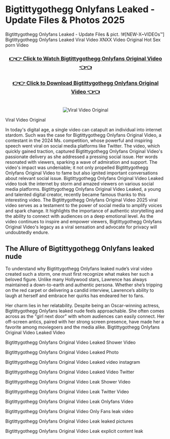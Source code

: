 # Bigtittygothegg Onlyfans Leaked - Update Files & Photos 2025

Bigtittygothegg Onlyfans Leaked - Update Files & pict. !#[NEW-X~VIDEOs™] Bigtittygothegg Onlyfans Leaked Viral Video XNXX Video Original Hot Sex porn Video
<br>
<div align="center">
<h3><a href="https://links2leaks.com/bigtittygothegg" rel="nofollow">👉👉 Click to Watch Bigtittygothegg Onlyfans Original Video 👈👈</a></h3>
<h3><a href="https://links2leaks.com/bigtittygothegg" rel="nofollow">👉👉 Click to Download Bigtittygothegg Onlyfans Original Video 👈👈</a></h3>
<br>
<a href="https://links2leaks.com/bigtittygothegg" rel="nofollow"><img src="https://i.ibb.co/Gkj2r4b/banner.png" alt="Viral Video Original" style="max-width: 100%; display: inline-block;" data-target="animated-image.originalImage"></a>
</div>

Viral Video Original

In today's digital age, a single video can catapult an individual into internet stardom. Such was the case for Bigtittygothegg Onlyfans Original Video, a contestant in the 2024 Ms. competition, whose powerful and inspiring speech went viral on social media platforms like Twitter.
The video, which quickly gained traction, captured Bigtittygothegg Onlyfans Original Video's passionate delivery as she addressed a pressing social issue. Her words resonated with viewers, sparking a wave of admiration and support. The video's impact was undeniable; it not only propelled Bigtittygothegg Onlyfans Original Video to fame but also ignited important conversations about relevant social issue.
Bigtittygothegg Onlyfans Original Video Leaked video took the internet by storm and amazed viewers on various social media platforms. Bigtittygothegg Onlyfans Original Video Leaked, a young and talented digital creator, recently became famous thanks to this interesting video.
The Bigtittygothegg Onlyfans Original Video 2025 viral video serves as a testament to the power of social media to amplify voices and spark change. It highlights the importance of authentic storytelling and the ability to connect with audiences on a deep emotional level. As the video continues to inspire and empower viewers, Bigtittygothegg Onlyfans Original Video's legacy as a viral sensation and advocate for privacy will undoubtedly endure.

<h2>The Allure of Bigtittygothegg Onlyfans leaked nude</h2>


To understand why Bigtittygothegg Onlyfans leaked nude’s viral video created such a storm, one must first recognize what makes her such a beloved figure. Unlike many Hollywood stars, Lawrence has always maintained a down-to-earth and authentic persona. Whether she’s tripping on the red carpet or delivering a candid interview, Lawrence’s ability to laugh at herself and embrace her quirks has endeared her to fans.

Her charm lies in her relatability. Despite being an Oscar-winning actress, Bigtittygothegg Onlyfans leaked nude feels approachable. She often comes across as the "girl next door" with whom audiences can easily connect. Her off-screen antics, paired with her strong screen presence, have made her a favorite among moviegoers and the media alike.
Bigtittygothegg Onlyfans Original Video Leaked Video

Bigtittygothegg Onlyfans Original Video Leaked Shower Video

Bigtittygothegg Onlyfans Original Video Leaked Photo

Bigtittygothegg Onlyfans Original Video Leaked video instagram

Bigtittygothegg Onlyfans Original Video Leaked Video Twitter

Bigtittygothegg Onlyfans Original Video Leak Shower Video

Bigtittygothegg Onlyfans Original Video Leak Twitter Video

Bigtittygothegg Onlyfans Original Video Leak Onlyfans Video

Bigtittygothegg Onlyfans Original Video Only Fans leak video

Bigtittygothegg Onlyfans Original Video Leak leaked pictures

Bigtittygothegg Onlyfans Original Video Leak explicit content leak